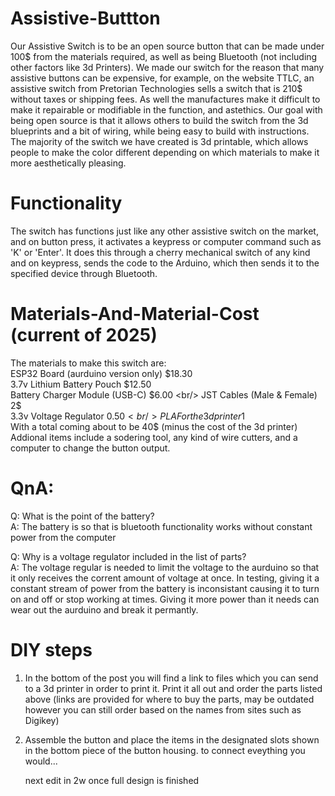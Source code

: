 # Assistive-Buttton
Our Assistive Switch is to be an open source button that can be made under 100$ from the materials required, as well as being Bluetooth (not including other factors like 3d Printers). We made our switch for the reason that many assistive buttons can be expensive, for example, on the website TTLC, an assistive switch from Pretorian Technologies sells a switch that is 210$ without taxes or shipping fees. As well the manufactures make it difficult to make it repairable or modifiable in the function, and astethics. Our goal with being open source is that it allows others to build the switch from the 3d blueprints and a bit of wiring, while being easy to build with instructions. The majority of the switch we have created is 3d printable, which allows people to make the color different depending on which materials to make it more aesthetically pleasing.

# Functionality
The switch has functions just like any other assistive switch on the market, and on button press, it activates a keypress or computer command such as 'K' or 'Enter'. It does this through a cherry mechanical switch of any kind and on keypress, sends the code to the Arduino, which then sends it to the specified device through Bluetooth.

# Materials-And-Material-Cost (current of 2025)
The materials to make this switch are: <br/>
ESP32 Board (aurduino version only) $18.30 <br/>
3.7v Lithium Battery Pouch $12.50 <br/>
Battery Charger Module (USB-C) $6.00 <br/>
JST Cables (Male & Female) 2$ <br/>
3.3v Voltage Regulator $0.50 <br/>
PLA For the 3d printer 1$ <br/>
With a total coming about to be 40$ (minus the cost of the 3d printer) <br/>
Addional items include a sodering tool, any kind of wire cutters, and a computer to change the button output.

# QnA: <br/>

Q: What is the point of the battery? <br/>
A: The battery is so that is bluetooth functionality works without constant power from the computer <br/>

Q: Why is a voltage regulator included in the list of parts? <br/>
A: The voltage regular is needed to limit the voltage to the aurduino so that it only receives the corrent amount of voltage at once. In testing, giving it a constant stream of power from the battery is inconsistant causing it to turn on and off or stop working at times. Giving it more power than it needs can wear out the aurduino and break it permantly.

# DIY steps

1. In the bottom of the post you will find a link to files which you can send to a 3d printer in order to print it. Print it all out and order the parts listed above (links are provided for where to buy the parts, may be outdated however you can still order based on the names from sites such as Digikey)
2. Assemble the button and place the items in the designated slots shown in the bottom piece of the button housing. to connect eveything you would...

   next edit in 2w once full design is finished
